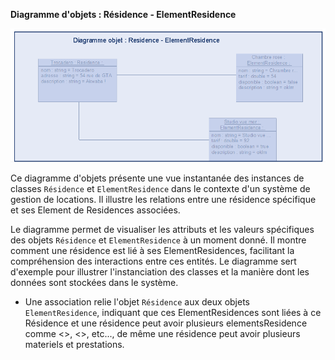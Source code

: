 
**Diagramme d'objets : Résidence - ElementResidence**

![](residence_elementResidence.png)

Ce diagramme d'objets présente une vue instantanée des instances de classes `Résidence` et `ElementResidence` dans le contexte d'un système de gestion de locations. Il illustre les relations entre une résidence spécifique et ses Element de Residences associées.

Le diagramme permet de visualiser les attributs et les valeurs spécifiques des objets `Résidence` et `ElementResidence` à un moment donné.
Il montre comment une résidence est lié à ses ElementResidences, facilitant la compréhension des interactions entre ces entités.
Le diagramme sert d'exemple pour illustrer l'instanciation des classes et la manière dont les données sont stockées dans le système.


* Une association relie l'objet `Résidence` aux deux objets `ElementResidence`, indiquant que ces ElementResidences sont liées à ce Résidence et une résidence peut avoir plusieurs elementsResidence comme <<Chambre rose>>, <<Studio vue mer>>, etc..., de même une résidence peut avoir plusieurs materiels et prestations.